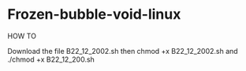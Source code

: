 # Frozen-bubble-void-linux 
HOW TO</p>
Download the file B22_12_2002.sh then chmod +x B22_12_2002.sh and ./chmod +x B22_12_200.sh
